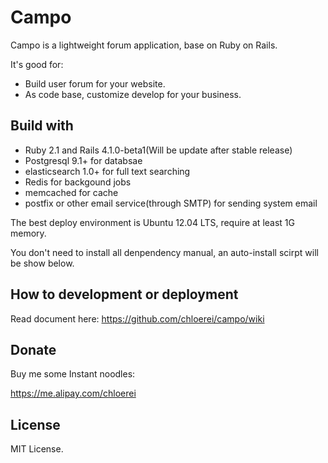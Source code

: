# Campo

Campo is a lightweight forum application, base on Ruby on Rails.

It's good for:

- Build user forum for your website.
- As code base, customize develop for your business.

## Build with

- Ruby 2.1 and Rails 4.1.0-beta1(Will be update after stable release)
- Postgresql 9.1+ for databsae
- elasticsearch 1.0+ for full text searching
- Redis for backgound jobs
- memcached for cache
- postfix or other email service(through SMTP) for sending system email

The best deploy environment is Ubuntu 12.04 LTS, require at least 1G memory.

You don't need to install all denpendency manual, an auto-install scirpt will be show below.

## How to development or deployment

Read document here: https://github.com/chloerei/campo/wiki

## Donate

Buy me some Instant noodles:

https://me.alipay.com/chloerei

## License

MIT License.
